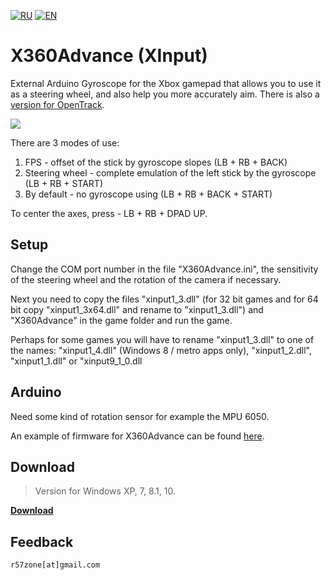 [![RU](https://user-images.githubusercontent.com/9499881/27683795-5b0fbac6-5cd8-11e7-929c-057833e01fb1.png)](https://github.com/r57zone/X360Advance-Arduino/blob/master/README.md) 
[![EN](https://user-images.githubusercontent.com/9499881/33184537-7be87e86-d096-11e7-89bb-f3286f752bc6.png)](https://github.com/r57zone/X360Advance-Arduino/blob/master/README.EN.md) 
# X360Advance (XInput) 
External Arduino Gyroscope for the Xbox gamepad that allows you to use it as a steering wheel, and also help you more accurately aim. There is also a [version for OpenTrack](https://github.com/r57zone/X360Advance).

![](https://user-images.githubusercontent.com/9499881/27588504-749af800-5b59-11e7-92e4-2b3813428281.png)

There are 3 modes of use:

1. FPS - offset of the stick by gyroscope slopes (LB + RB + BACK)
2. Steering wheel - complete emulation of the left stick by the gyroscope (LB + RB + START)
3. By default - no gyroscope using (LB + RB + BACK + START)

To center the axes, press - LB + RB + DPAD UP.

## Setup
Change the COM port number in the file "X360Advance.ini", the sensitivity of the steering wheel and the rotation of the camera if necessary.

Next you need to copy the files "xinput1_3.dll" (for 32 bit games and for 64 bit copy "xinput1_3x64.dll" and rename to "xinput1_3.dll") and "X360Advance" in the game folder and run the game.

Perhaps for some games you will have to rename "xinput1_3.dll" to one of the names: "xinput1_4.dll" (Windows 8 / metro apps only), "xinput1_2.dll", "xinput1_1.dll" or "xinput9_1_0.dll

## Arduino
Need some kind of rotation sensor for example the MPU 6050.

An example of firmware for X360Advance can be found [here](https://github.com/r57zone/X360Advance-Arduino/blob/master/Arduino/Arduino.Output.ino).

## Download
>Version for Windows XP, 7, 8.1, 10.

**[Download](https://github.com/XInputNext/X360Advance/releases)**

## Feedback
`r57zone[at]gmail.com`
